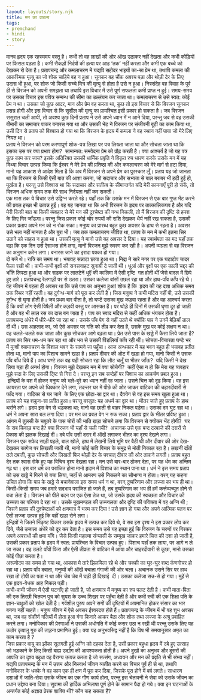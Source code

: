 ```yaml
---  
layout: layouts/story.njk  
title: मन का प्राबल्य  
tags:  
- premchand  
- hindi  
- story  
---  
```

    
मानव हृदय एक रहस्यमय वस्तु है। कभी तो वह लाखों की ओर ऑख उठाकर नहीं देखता और कभी कौड़ियों पर फिसल पड़ता है। कभी सैकड़ों निर्दषों की हत्या पर आह ‘तक’ नहीं करता और कभी एक बच्चे को देखकर रो देता है। प्रतापचन्द्र और कमलाचरण में यद्यपि सहोदर भाइयों का-सा प्रेम था, तथापि कमला की आकस्मिक मृत्यु का जो शोक चाहिये वह न हुआ। सुनकर वह चौंक अवश्य पड़ा और थोड़ी देर के लिए उदास भी हुआ, पर शोक जो किसी सच्चे मित्र की मृत्यु से होता है उसे न हुआ। निस्संदेह वह विवाह के पूर्व ही से विरजन को अपनी समझता था तथापि इस विचार में उसे पूर्ण सफलता कभी प्राप्त न हुई। समय-समय पर उसका विचार इस पवित्र सम्बन्ध की सीमा का उल्लंघन कर जाता था। कमलाचरण से उसे स्वत: कोई प्रेम न था। उसका जो कुछ आदर, मान और प्रेम वह करता था, कुछ तो इस विचार से कि विरजन सुनकर प्रसन्न होगी और इस विचार से कि सुशील की मृत्यु का प्रायश्चित इसी प्रकार हो सकता है। जब विरजन ससुराल चली आयी, तो अवश्य कुछ दिनों प्रताप ने उसे अपने ध्यान में न आने दिया, परन्तु जब से वह उसकी बीमारी का समाचार पाकर बनारस गया था और उसकी भेंट ने विरजन पर संजीवनी बूटी का काम किया था, उसी दिन से प्रताप को विश्वास हो गया था कि विरजन के हृदय में कमला ने वह स्थान नहीं पाया जो मेरे लिए नियत था।  
प्रताप ने विरजन को परम करणापूर्ण शोक-पत्र लिखा पर पत्र लिख्ता जाता था और सोचता जाता था कि इसका उस पर क्या प्रभाव होगा?  सामान्यत: समवेदना प्रेम को प्रौढ़ करती है। क्या आश्चर्य है जो यह पत्र कुछ काम कर जाय? इसके अतिरिक्त उसकी धार्मिक प्रवृति ने विकृत रुप धारण करके उसके मन में यह मिथ्या विचार उत्पन्न किया कि ईश्वर ने मेरे प्रेम की प्रतिष्ठा की और कमलाचरण को मेरे मार्ग से हटा दिया, मानो यह आकाश से आदेश मिला है कि अब मैं विरजन से अपने प्रेम का पुरस्कार लूँ। प्रताप यह जो जानता था कि विरजन से किसी ऐसी बात की आशा करना, जो सदाचार और सभ्यता से बाल बराबर भी हटी हुई हो, मूर्खता है। परन्तु उसे विश्वास था कि सदाचार और सतीत्व के सीमान्तर्गत यदि मेरी कामनाएँ पूरी हो सकें, तो विरजन अधिक समय तक मेरे साथ निर्दयता नहीं कर सकती।  
एक मास तक ये विचार उसे उद्विग्न करते रहे। यहाँ तक कि उसके मन में विरजन से एक बार गुप्त भेंट करने की प्रबल इच्छा भी उत्पन्न हुई। वह यह जानता था कि अभी विरजन के हृदय पर तात्कालिकघव है और यदि मेरी किसी बात या किसी व्यवहार से मेरे मन की दुश्चेष्टा की गन्ध निकली, तो मैं विरजन की दृष्टि से हमश के लिए गिर जाँऊगा। परन्तु जिस प्रकार कोई चोर रुपयों की राशि देखकर धैर्य नहीं रख सकता है, उसकी प्रकार प्रताप अपने मन को न रोक सका। मनुष्य का प्रारब्ध बहुत कुछ अवसर के हाथ से रहता है। अवसर उसे भला नहीं मानता है और बुरा भी। जब तक कमलाचरण जीवित था, प्रताप के मन में कभी इतना सिर उठाने को साहस न हुआ था। उसकी मृत्यु ने मानो उसे यह अवसर दे दिया। यह स्वार्थपता का मद यहाँ तक बढ़ा कि एक दिन उसे ऐसाभस होने लगा, मानों विरजन मुझे स्मरण कर रही है। अपनी व्यग्रता से वह विरजन का अनुमान करेन लगा। बनारस जाने का इरादा पक्का हो गया।  
दो बजे थे। रात्रि का समय था। भयावह सन्नाटा छाया हुआ था। निद्रा ने सारे नगर पर एक घटाटोप चादर फैला रखी थी। कभी-कभी वृक्षों की सनसनाहट सुनायी दे जाती थी। धुआं और वृक्षों पर एक काली चद्दर की भाँति लिपटा हुआ था और सड़क पर लालटेनें धुऍं की कालिमा में ऐसी दृष्टि  गत होती थीं जैसे बादल में छिपे हुए तारे। प्रतापचन्द्र रेलगाड़ी पर से उतरा। उसका कलेजा बांसों उछल रहा था और हाथ-पाँव काँप रहे थे। वह जीवन में पहला ही अवसर था कि उसे पाप का अनुभव हुआ! शोक है कि  हृदय की यह दशा अधिक समय तक स्थिर नहीं रहती। वह दुर्गन्ध-मार्ग को पूरा कर लेती है। जिस मनुष्य ने कभी मदिरा नहीं पी, उसे उसकी दुर्गन्ध से घृणा होती है। जब प्रथम बार पीता है, तो घण्टें उसका मुख कड़वा रहता है और वह आश्चर्य करता है कि क्यों लोग ऐसी विषैली और कड़वी वस्तु पर आसक्त हैं। पर थोड़े ही दिनों में उसकी घृणा दूर हो जाती है और वह भी लाल रस का दास बन जाता है। पाप का स्वाद मदिरा से कहीं अधिक भंयकर होता है।  
प्रतापचन्द्र अंधेरे में धीरे-धीरे जा रहा था। उसके पाँव पेग से नहीं उठते थे क्योंकि पाप ने उनमें बेड़ियाँ डाल दी थी। उस आहलाद का, जो ऐसे अवसर पर गति को तीव्र कर देता है, उसके मुख पर कोई लक्षण न था। वह चलते-चलते रुक जाता और कुछ सोचकर आगे बढ़ता था। प्रेत उसे पास के खड्डे में कैसा लिये जाता है?  
प्रताप का सिर धम-धम कर रहा था और भय से उसकी पिंडलियाँ काँप रही थीं। सोचता-विचारता घण्टे भर में मुन्शी श्यामाचरण के विशाल भवन के सामने जा पहुँचा। आज अन्धकार में यह भवन बहुत ही भयावह प्रतीत होता था, मानो पाप का पिशाच सामने खड़ा है। प्रताप दीवार की ओट में खड़ा हो गया, मानो किसी ने उसक पाँव बाँध दिये हैं। आध घण्टे तक वह यही सोचता रहा कि लौट चलूँ या भीतर जाँऊ?  यदि किसी ने देख लिया बड़ा ही अनर्थ होगा। विरजन मुझे देखकर मन में क्या सोचेगी?  कहीं ऐसा न हो कि मेरा यह व्यवहार मुझे सदा के लिए उसकी द्ष्टि से गिरा दे। परन्तु इन सब सन्देहों पर पिशाच का आकर्षण प्रबल हुआ।  इन्द्रियों के वश में होकर मनुष्य को भले-बुरे का ध्यान नहीं रह जाता। उसने चित्त को दृढ़ किया। वह इस कायरता पर अपने को धिक्कार देने लगा, तदन्तर घर में पीछे की ओर जाकर वाटिका की चहारदीवारी से फाँद गया। वाटिका से घर जाने  के लिए एक छोटा-सा द्वार था। दैवयेग से वह इस समय खुला हुआ था। प्रताप को यह शकुन-सा प्रतीत हुआ। परन्तु वस्तुत: यह अधर्म का द्वार था। भीतर जाते हुए प्रताप के हाथ थर्राने लगे। हृदय इस वेग से धड़कता था; मानो वह छाती से बाहर निकल पड़ेगा। उसका दम घुट रहा था। धर्म ने अपना सारा बल लगा दिया। पर मन का प्रबल वेग न रुक सका। प्रताप द्वार के भीतर प्रविष्ट हुआ। आंगन में तुलसी के चबूतरे के पास चोरों की भाति खड़ा सोचने लगा कि विरजन से क्योंकर भेंट होगी?  घर के सब किवाड़ बन्द है? क्या विरजन भी यहाँ से चली गयी?  अचानक उसे एक बन्द दरवाजे की दरारों से प्रेकाश की झलक दिखाई दी। दबे पाँव उसी दरार में ऑंखें लगाकर भीतर का दृश्य देखने लगा।  
विरजन एक सफेद साड़ी पहले, बाल खोले, हाथ में लेखनी लिये भूमि पर बैठी थी और दीवार की ओर देख-देखकर कागेज पर लिखती जाती थी, मानो कोई कवि विचार के समुद्र से मोती निकाल रहा है। लखनी दाँतों तले दबाती, कुछ सोचती और लिखती फिर थोड़ी देर के पश्चात् दीवार की ओर ताकने लगती। प्रताप बहुत देर तक श्वास रोके हुए यह विचित्र दृश्य देखता रहा। मन उसे बार-बार ठोकर देता, पर यह र्धम का अन्तिम गढ़ था। इस बार धर्म का पराजित होना मानो हृदाम में पिशाच का स्थान पाना था। धर्म ने इस समय प्रताप को उस खड्डे में गिरने से बचा लिया, जहाँ से आमरण उसे निकलने का सौभाग्य न होता। वरन् यह कहना उचित होगा कि पाप के खड्डे से बचानेवाला इस समय धर्म न था, वरन् दुष्परिणाम और लज्जा का भय ही था। किसी-किसी समय जब हमारे सदभाव पराजित हो जाते हैं, तब दुष्परिणाम का भय ही हमें कर्त्तव्यच्युत होने से बचा लेता है। विरजन को पीले बदन पर एक ऐसा तेज था, जो उसके हृदय की स्वच्छता और विचार की उच्चता का परिचय दे रहा था। उसके मुखमण्डल की उज्ज्वलता और दृष्टि की पवित्रता में वह अग्नि थी ; जिसने प्रताप की दुश्चेष्टाओं को क्षणमात्र में भस्म कर दिया ! उसे ज्ञान हो गया और अपने आत्मिक पतन पर ऐसी लज्जा उत्पन्न हुई कि वहीं खड़ा रोने लगा।  
इन्द्रियों ने जितने निकृष्ट विकार उसके हृदय में उत्पन्न कर दिये थे, वे सब इस दृश्य ने इस प्रकार लोप कर दिये, जैसे उजाला अंधेरे को दूर कर देता है। इस समय उसे यह इच्छा हुई कि विरजन के चरणों पर गिरकर अपने अपराधों की क्षमा माँगे। जैसे किसी महात्मा संन्यासी के सम्मुख जाकर हमारे चित्त की दशा हो जाती है, उसकी प्रकार प्रताप के हृदय में स्वत: प्रायश्चित के विचार उत्पन्न हुए। पिशाच यहाँ तक लाया, पर आगे न ले जा सका। वह उलटे पाँवों फिरा और ऐसी तीव्रता से वाटिका में आया और चाहरदीवारी से कूछा, मानो उसका कोई पीछा करता है।  
अरूणोदय का समय हो गया था, आकाश मे तारे झिलमिला रहे थे और चक्की का घुर-घुर शब्द र्कणगोचर हो रहा था। प्रताप पाँव दबाता, मनुष्यों की ऑंखें बचाता गंगाजी की ओर चला। अचानक उसने सिर पर हाथ रखा तो टोपी का पता न था और जेब जेब में घड़ी ही दिखाई  दी। उसका कलेजा सन्न-से हो गया। मुहॅ से एक हृदय-वेधक आह निकल पड़ी।  
कभी-कभी जीवन में ऐसी घटनाँए हो जाती है, जो क्षणमात्र में मनुष्य का रुप पलट देती है। कभी माता-पिता की एक तिरछी चितवन पुत्र को सुयश के उच्च शिखर पर पहुँचा देती है और कभी स्त्री की एक शिक्षा पति के ज्ञान-चक्षुओं को खोल देती है। गर्वशील पुरुष अपने सगों की दृष्टियों में अपमानित होकर संसार का भार बनना नहीं चाहते। मनुष्य जीवन में ऐसे अवसर ईश्वरदत्त होते हैं। प्रतापचन्द्र के जीवन में भी वह शुभ अवसर था, जब वह संकीर्ण गलियों में होता हुआ गंगा किनारे आकर बैठा और शोक तथा लज्जा के अश्रु प्रवाहित करने लगा। मनोविकार की प्रेरणाओं ने उसकी अधोगति में कोई कसर उठा न रखी थी परन्तु उसके लिए यह कठोर कृपालु गुरु की ताड़ना प्रमाणित हुई। क्या यह अनुभवसिद्व नहीं है कि विष भी समयानुसार अमृत का काम करता है ?  
जिस प्रकार वायु का झोंका सुलगती हुई अग्नि को दहका देता है, उसी प्रकार बहुधा हृदय में दबे हुए उत्साह को भड़काने के लिए किसी बाह्य उद्योग की आवश्यकता होती है। अपने दुखों का अनुभव और दूसरों की आपत्ति का दृश्य बहुधा वह वैराग्य उत्पन्न करता है जो सत्संग, अध्ययन और मन की प्रवृति से भी संभव नहीं। यद्यपि प्रतापचन्द्र के मन में उत्तम और निस्वार्थ जीवन व्यतीत करने का विचार पूर्व ही से था, तथापि मनोविकार के धक्के ने वह काम एक ही क्षण में पूरा कर दिया, जिसके पूरा होने में वर्ष लगते। साधारण दशाओं में जाति-सेवा उसके जीवन का एक गौण कार्य होता, परन्तु इस चेतावनी ने सेवा को उसके जीवन का प्रधान उद्देश्य बना दिया। सुवामा की हार्दिक अभिलाषा पूर्ण होने के सामान पैदा हो गये। क्या इन घटनाओं के अन्तर्गत कोई अज्ञात प्रेरक शाक्ति थी? कौन कह सकता है?  


    